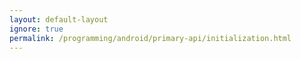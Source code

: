 ```yaml
---
layout: default-layout
ignore: true
permalink: /programming/android/primary-api/initialization.html
---
```

